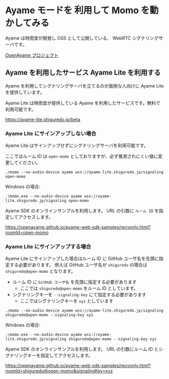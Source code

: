 # Ayame モードを 利用して Momo を動かしてみる

Ayame は時雨堂が開発し OSS として公開している、 WebRTC シグナリングサーバです。

[OpenAyame プロジェクト](https://gist.github.com/voluntas/90cc9686a11de2f1acca845c6278a824)

## Ayame を利用したサービス Ayame Lite を利用する

Ayame を利用してシグナリングサーバを立てるのが面倒な人向けに Ayame Lite を提供しています。

Ayame Lite は時雨堂が提供している Ayame を利用したサービスです。無料で利用可能です。

https://ayame-lite.shiguredo.jp/beta

### Ayame Lite にサインアップしない場合

Ayame Lite はサインアップせずにシグナリングサーバを利用可能です。

ここではルーム ID は `open-momo` としておりますが、必ず推測されにくい値に変更してください。

```shell
./momo --no-audio-device ayame wss://ayame-lite.shiguredo.jp/signaling open-momo
```

Windows の場合:

```
.\momo.exe --no-audio-device ayame wss://ayame-lite.shiguredo.jp/signaling open-momo
```


Ayame SDK のオンラインサンプルを利用します。 URL の引数に `ルーム ID` を指定してアクセスします。

https://openayame.github.io/ayame-web-sdk-samples/recvonly.html?roomId=open-momo

### Ayame Lite にサインアップする場合

Ayame Lite にサインアップした場合はルーム ID に GitHub ユーザ名を先頭に指定する必要があります。
例えば GitHub ユーザ名が `shiguredo` の場合は `shiguredo@open-momo` となります。

- ルーム ID に `GitHub ユーザ名` を先頭に指定する必要があります
    - ここでは `shiguredo@open-momo` をルーム ID としています。
- シグナリングキーを `--signaling-key` にて指定する必要があります
    - ここではシグナリングキーを `xyz` としています

```shell
./momo --no-audio-device ayame wss://ayame-lite.shiguredo.jp/signaling shiguredo@open-momo --signaling-key xyz
```

Windows の場合:

```
.\momo.exe --no-audio-device ayame wss://ayame-lite.shiguredo.jp/signaling shiguredo@open-momo --signaling-key xyz
```

Ayame SDK のオンラインサンプルを利用します。 URL の引数にルーム ID とシグナリングキーを指定してアクセスします。

https://openayame.github.io/ayame-web-sdk-samples/recvonly.html?roomId=shiguredo@open-momo&signalingKey=xyz
